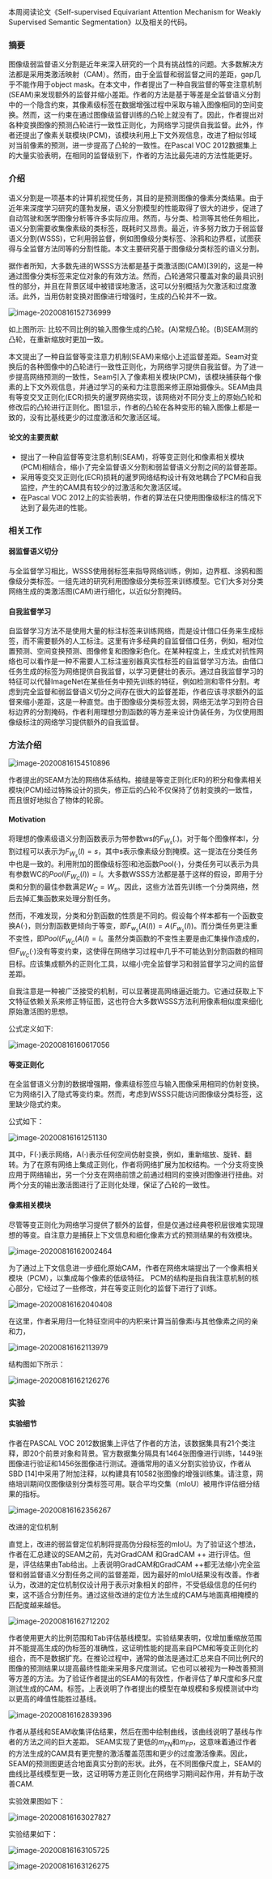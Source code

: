 本周阅读论文《Self-supervised Equivariant Attention Mechanism
for Weakly Supervised Semantic Segmentation》以及相关的代码。



### 摘要



图像级弱监督语义分割是近年来深入研究的一个具有挑战性的问题。大多数解决方法都是采用类激活映射（CAM）。然而，由于全监督和弱监督之间的差距，gap几乎不能作用于object mask。在本文中，作者提出了一种自我监督的等变注意机制(SEAM)来发现额外的监督并缩小差距。作者的方法是基于等差是全监督语义分割中的一个隐含约束，其像素级标签在数据增强过程中采取与输入图像相同的空间变换。然而，这一约束在通过图像级监督训练的凸轮上就没有了。因此，作者提出对各种变换图像的预测凸轮进行一致性正则化，为网络学习提供自我监督。此外，作者还提出了像素关联模块(PCM)，该模块利用上下文外观信息，改进了相似邻域对当前像素的预测，进一步提高了凸轮的一致性。在Pascal  VOC 2012数据集上的大量实验表明，在相同的监督级别下，作者的方法比最先进的方法性能更好。



### 介绍



语义分割是一项基本的计算机视觉任务，其目的是预测图像的像素分类结果。由于近年来深度学习研究的蓬勃发展，语义分割模型的性能取得了很大的进步，促进了自动驾驶和医学图像分析等许多实际应用。然而，与分类、检测等其他任务相比，语义分割需要收集像素级的类标签，既耗时又昂贵。最近，许多努力致力于弱监督语义分割(WSSS)，它利用弱监督，例如图像级分类标签、涂鸦和边界框，试图获得与全监督方法同等的分割性能。本文主要研究基于图像级分类标签的语义分割。

据作者所知，大多数先进的WSSS方法都是基于类激活图(CAM)[39]的，这是一种通过图像分类标签来定位对象的有效方法。然而，凸轮通常只覆盖对象的最具识别性的部分，并且在背景区域中被错误地激活，这可以分别概括为欠激活和过度激活。此外，当用仿射变换对图像进行增强时，生成的凸轮并不一致。





![image-20200816152736999](D:\MarkDown\DeepLearning\img\image-20200816152736999.png)

如上图所示: 比较不同比例的输入图像生成的凸轮。(A)常规凸轮。(B)SEAM测的凸轮，在重新缩放时更加一致。



本文提出了一种自监督等变注意力机制(SEAM)来缩小上述监督差距。Seam对变换后的各种图像中的凸轮进行一致性正则化，为网络学习提供自我监督。为了进一步提高网络预测的一致性，Seam引入了像素相关模块(PCM)，该模块捕获每个像素的上下文外观信息，并通过学习的亲和力注意图来修正原始摄像头。SEAM由具有等变交叉正则化(ECR)损失的暹罗网络实现，该网络对不同分支上的原始凸轮和修改后的凸轮进行正则化。图1显示，作者的凸轮在各种变形的输入图像上都是一致的，没有比基线更少的过度激活和欠激活区域。



#### 论文的主要贡献

* 提出了一种自监督等变注意机制(SEAM)，将等变正则化和像素相关模块(PCM)相结合，缩小了完全监督语义分割和弱监督语义分割之间的监督差距。
* 采用等变交叉正则化(ECR)损耗的暹罗网络结构设计有效地耦合了PCM和自我监控，产生的CAM具有较少的过激活和欠激活区域。
* 在Pascal VOC 2012上的实验表明，作者的算法在只使用图像级标注的情况下达到了最先进的性能。



### 相关工作



#### 弱监督语义切分

与全监督学习相比，WSSS使用弱标签来指导网络训练，例如，边界框、涂鸦和图像级分类标签。一组先进的研究利用图像级分类标签来训练模型。它们大多对分类网络生成的类激活图(CAM)进行细化，以近似分割掩码。



#### 自我监督学习

自监督学习方法不是使用大量的标注标签来训练网络，而是设计借口任务来生成标签，而不需要额外的人工标注。这里有许多经典的自监督借口任务，例如，相对位置预测、空间变换预测、图像修复和图像彩色化。在某种程度上，生成式对抗性网络也可以看作是一种不需要人工标注鉴别器真实性标签的自监督学习方法。由借口任务生成的标签为网络提供自我监督，以学习更健壮的表示。通过自我监督学习的特征可以代替ImageNet在某些任务中预先训练的特征，例如检测和零件分割。考虑到完全监督和弱监督语义切分之间存在很大的监督差距，作者应该寻求额外的监督来缩小差距，这是一种直觉。由于图像级分类标签太弱，网络无法学习到符合目标边界的分割掩码，作者利用理想分割函数的等方差来设计伪装任务，为仅使用图像级标注的网络学习提供额外的自我监督。



### 方法介绍

![image-20200816154510896](D:\MarkDown\DeepLearning\img\image-20200816154510896.png)

作者提出的SEAM方法的网络体系结构。接缝是等变正则化(ER)的积分和像素相关模块(PCM)经过特殊设计的损失，修正后的凸轮不仅保持了仿射变换的一致性，而且很好地拟合了物体的轮廓。



####  Motivation



将理想的像素级语义分割函数表示为带参数ws的$F_{W_{s}}(.)$。对于每个图像样本I，分割过程可以表示为$F_{W_{s}}(I)=s$，其中s表示像素级分割掩模。这一提法在分类任务中也是一致的。利用附加的图像级标签l和池函数Pool(·)，分类任务可以表示为具有参数WC的$Pool(F_{W_{C}}(I))=l$。大多数WSSS方法都是基于这样的假设，即用于分类和分割的最佳参数满足$W_C=W_s$。因此，这些方法首先训练一个分类网络，然后去掉汇集函数来处理分割任务。

然而，不难发现，分类和分割函数的性质是不同的。假设每个样本都有一个函数变换A(·)，则分割函数更倾向于等变，即$F_{w_s}(A(I))=A(F_{w_s}(I))$。而分类任务更注重不变性，即$Pool(F_{W_C}(A(I)=l$。虽然分类函数的不变性主要是由汇集操作造成的，但$F_{W_C}(·)$没有等变约束，这使得在网络学习过程中几乎不可能达到分割函数的相同目标。应该集成额外的正则化工具，以缩小完全监督学习和弱监督学习之间的监督差距。

自我注意是一种被广泛接受的机制，可以显著提高网络逼近能力。它通过获取上下文特征依赖关系来修正特征图，这也符合大多数WSSS方法利用像素相似度来细化原始激活图的思想。

公式定义如下:

![image-20200816160617056](D:\MarkDown\DeepLearning\img\image-20200816160617056.png)



#### 等变正则化

在全监督语义分割的数据增强期，像素级标签应与输入图像采用相同的仿射变换。它为网络引入了隐式等变约束。然而，考虑到WSSS只能访问图像级分类标签，这里缺少隐式约束。

公式如下：

![image-20200816161251130](D:\MarkDown\DeepLearning\img\image-20200816161251130.png)

其中，F(·)表示网络，A(·)表示任何空间仿射变换，例如，重新缩放、旋转、翻转。为了在原有网络上集成正则化，作者将网络扩展为加权结构。一个分支将变换应用于网络输出，另一个分支在网络前馈之前通过相同的变换对图像进行扭曲。对两个分支的输出激活图进行了正则化处理，保证了凸轮的一致性。



#### 像素相关模块

尽管等变正则化为网络学习提供了额外的监督，但是仅通过经典卷积层很难实现理想的等变。自注意力是捕获上下文信息和细化像素方式的预测结果的有效模块。

![image-20200816162002464](D:\MarkDown\DeepLearning\img\image-20200816162002464.png)

为了通过上下文信息进一步细化原始CAM，作者在网络末端提出了一个像素相关模块（PCM），以集成每个像素的低级特征。  PCM的结构是指自我注意机制的核心部分，它经过了一些修改，并在等变正则化的监督下进行了训练。

![image-20200816162040408](D:\MarkDown\DeepLearning\img\image-20200816162040408.png)

在这里，作者采用归一化特征空间中的内积来计算当前像素i与其他像素之间的亲和力，

![image-20200816162113979](D:\MarkDown\DeepLearning\img\image-20200816162113979.png)

结构图如下所示：

![image-20200816162126276](D:\MarkDown\DeepLearning\img\image-20200816162126276.png)



### 实验

#### 实验细节

作者在PASCAL VOC 2012数据集上评估了作者的方法，该数据集具有21个类注释，即20个前景对象和背景。官方数据集分隔具有1464张图像进行训练，1449张图像进行验证和1456张图像进行测试。遵循常用的语义分割实验协议，作者从SBD [14]中采用了附加注释，以构建具有10582张图像的增强训练集。请注意，网络培训期间仅图像级别分类标签可用。联合平均交集（mIoU）被用作评估细分结果的指标。

![image-20200816162356267](D:\MarkDown\DeepLearning\img\image-20200816162356267.png)

改进的定位机制

直觉上，改进的弱监督定位机制将提高伪分段标签的mIoU。为了验证这个想法，作者在汇总建议的SEAM之前，先对GradCAM 和GradCAM ++ 进行评估。但是，评估结果由Tab给出。上表说明GradCAM和GradCAM ++都无法缩小完全监督和弱监督语义分割任务之间的监督差距，因为最好的mIoU结果没有改善。作者认为，改进的定位机制仅设计用于表示对象相关的部件，不受低级信息的任何约束，这不适合分割任务。通过这些改进的定位方法生成的CAM与地面真相掩模的匹配度越来越低。

![image-20200816162712202](D:\MarkDown\DeepLearning\img\image-20200816162712202.png)

作者使用更大的比例范围和Tab评估基线模型。实验结果表明，仅增加重缩放范围并不能提高生成的伪标签的准确性，这证明性能的提高来自PCM和等变正则化的组合，而不是数据扩充。在推论过程中，通常的做法是通过汇总来自不同比例尺的图像的预测结果以提高最终性能来采用多尺度测试。它也可以被视为一种改善预测等方差的方法。为了验证作者提出的SEAM的有效性，作者评估了单尺度和多尺度测试生成的CAM。标签。上表说明了作者提出的模型在单规模和多规模测试中均以更高的峰值性能胜过基线。



![image-20200816162839396](D:\MarkDown\DeepLearning\img\image-20200816162839396.png)

作者从基线和SEAM收集评估结果，然后在图中绘制曲线，该曲线说明了基线与作者的方法之间的巨大差距。  SEAM实现了更低的$m_{FN}$和$m_{FP}$，这意味着通过作者的方法生成的CAM具有更完整的激活覆盖范围和更少的过度激活像素。因此，SEAM的预测图更适合地面真实分割的形状。此外，在不同图像尺度上，SEAM的曲线比基线模型更一致，这证明等方差正则化在网络学习期间起作用，并有助于改善CAM.

实验效果图如下：

![image-20200816163027827](D:\MarkDown\DeepLearning\img\image-20200816163027827.png)

实验结果如下：

![image-20200816163105725](D:\MarkDown\DeepLearning\img\image-20200816163105725.png)

![image-20200816163126275](D:\MarkDown\DeepLearning\img\image-20200816163126275.png)